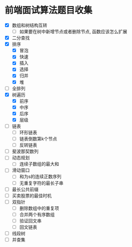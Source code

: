 # 前端面试算法题目收集
- [x] 数组和树结构互转
  - [ ] 如果要在树中新增节点或者删除节点, 函数应该怎么扩展
- [x] 二分查找
- [x] 排序
  - [x] 冒泡
  - [x] 快速
  - [x] 插入
  - [x] 选择
  - [x] 归并
  - [x] 堆
- [ ] 全排列
- [x] 树遍历
  - [x] 前序
  - [x] 中序
  - [x] 后序
  - [x] 层级
- [ ] 链表
  - [ ] 环形链表
  - [ ] 链表倒数第k个节点
  - [ ] 反转链表
- [ ] 斐波那契数列
- [ ] 动态规划
  - [ ] 连续子数组的最大和
- [ ] 滑动窗口
  - [ ] 和为s的连续正数序列
  - [ ] 无重复字符的最长子串
- [ ] 最长公共前缀
- [ ] 买卖股票的最佳时机
- [ ] 双指针
  - [ ] 删除数组中的重复项
  - [ ] 合并两个有序数组
  - [ ] 验证回文串
  - [ ] 回文链表
- [ ] 线段树
- [ ] 并查集
